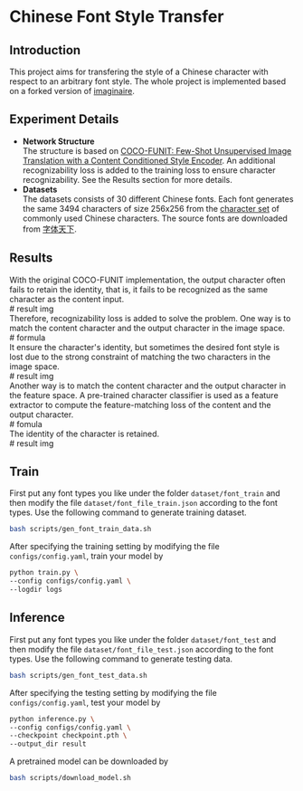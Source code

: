 # Chinese Font Style Transfer

## Introduction
This project aims for transfering the style of a Chinese character with respect to an arbitrary font style. The whole project is implemented based on a forked
version of [imaginaire](https://github.com/NVlabs/imaginaire). 

## Experiment Details
- **Network Structure**  
  The structure is based on [COCO-FUNIT: Few-Shot Unsupervised Image Translation with a Content Conditioned Style Encoder](https://arxiv.org/abs/2007.07431). 
  An additional recognizability loss is added to the training loss to ensure character recognizability. See the Results section for more details.
- **Datasets**  
  The datasets consists of 30 different Chinese fonts. Each font generates the same 3494 characters 
  of size 256x256 from the [character set](https://blog.csdn.net/u011762313/article/details/47419063) of commonly used Chinese characters. 
  The source fonts are downloaded from [字体天下](http://www.fonts.net.cn/).  
  
## Results  
With the original COCO-FUNIT implementation, the output character often fails to retain the identity, that is, it fails to be recognized as the same character
as the content input.  
\# result img  
Therefore, recognizability loss is added to solve the problem. One way is to match the content character and the output character in the image space.  
\# formula  
It ensure the character's identity, but sometimes the desired font style is lost due to the strong constraint of matching the two characters in the image space.  
\# result img  
Another way is to match the content character and the output character in the feature space. A pre-trained character classifier is used as a feature extractor to 
compute the feature-matching loss of the content and the output character.  
\# fomula  
The identity of the character is retained.  
\# result img   

## Train 
First put any font types you like under the folder `dataset/font_train` and then modify the file `dataset/font_file_train.json` according to the font types. Use the following command to generate training dataset.
```bash
bash scripts/gen_font_train_data.sh
```  
After specifying the training setting by modifying the file `configs/config.yaml`, train your model by  
```bash
python train.py \
--config configs/config.yaml \
--logdir logs
```
 
## Inference
First put any font types you like under the folder `dataset/font_test` and then modify the file `dataset/font_file_test.json` according to the font types. Use the following command to generate testing data.
```bash
bash scripts/gen_font_test_data.sh
```  
After specifying the testing setting by modifying the file `configs/config.yaml`, test your model by  
```bash
python inference.py \
--config configs/config.yaml \
--checkpoint checkpoint.pth \
--output_dir result
```
A pretrained model can be downloaded by 
```bash
bash scripts/download_model.sh
```  
